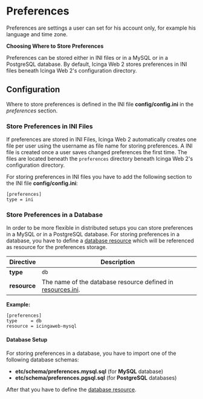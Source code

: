 # Preferences <a id="preferences"></a>

Preferences are settings a user can set for his account only, for example his language and time zone.

**Choosing Where to Store Preferences**

Preferences can be stored either in INI files or in a MySQL or in a PostgreSQL database. By default, Icinga Web 2 stores
preferences in INI files beneath Icinga Web 2's configuration directory.

## Configuration <a id="preferences-configuration"></a>

Where to store preferences is defined in the INI file **config/config.ini** in the *preferences* section.

### Store Preferences in INI Files <a id="preferences-configuration-ini"></a>

If preferences are stored in INI Files, Icinga Web 2 automatically creates one file per user using the username as
file name for storing preferences. A INI file is created once a user saves changed preferences the first time.
The files are located beneath the `preferences` directory beneath Icinga Web 2's configuration directory.

For storing preferences in INI files you have to add the following section to the INI file **config/config.ini**:

```
[preferences]
type = ini
```

### Store Preferences in a Database <a id="preferences-configuration-db"></a>

In order to be more flexible in distributed setups you can store preferences in a MySQL or in a PostgreSQL database.
For storing preferences in a database, you have to define a [database resource](04-Resources.md#resources-configuration-database)
which will be referenced as resource for the preferences storage.

| Directive     | Description |
| ------------- | ----------- |
| **type**      | `db` |
| **resource**  | The name of the database resource defined in [resources.ini](04-Resources.md#resources). |

**Example:**

```
[preferences]
type     = db
resource = icingaweb-mysql
```

#### Database Setup <a id="preferences-configuration-db-setup"></a>

For storing preferences in a database, you have to import one of the following database schemas:

* **etc/schema/preferences.mysql.sql** (for **MySQL** database)
* **etc/schema/preferences.pgsql.sql** (for **PostgreSQL** databases)

After that you have to define the [database resource](04-Resources.md#resources-configuration-database).
